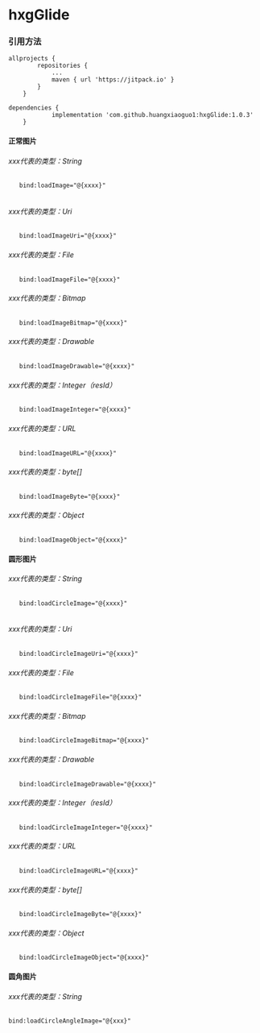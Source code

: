 # hxgGlide

### 引用方法

```
allprojects {
        repositories {
            ...
            maven { url 'https://jitpack.io' }
        }
	}
	
dependencies {
	        implementation 'com.github.huangxiaoguo1:hxgGlide:1.0.3'
	}
```

#### 正常图片

###### xxx代表的类型：String

```
   bind:loadImage="@{xxxx}"
   
```
###### xxx代表的类型：Uri

```
   bind:loadImageUri="@{xxxx}"
```
###### xxx代表的类型：File

```
   bind:loadImageFile="@{xxxx}"
```
###### xxx代表的类型：Bitmap

```
   bind:loadImageBitmap="@{xxxx}"
```
###### xxx代表的类型：Drawable

```
   bind:loadImageDrawable="@{xxxx}"
```
###### xxx代表的类型：Integer（resId）

```
   bind:loadImageInteger="@{xxxx}"
```
###### xxx代表的类型：URL

```
   bind:loadImageURL="@{xxxx}"
```
###### xxx代表的类型：byte[]

```
   bind:loadImageByte="@{xxxx}"
```
###### xxx代表的类型：Object

```
   bind:loadImageObject="@{xxxx}"
```




#### 圆形图片


###### xxx代表的类型：String

```
   bind:loadCircleImage="@{xxxx}"
   
```
###### xxx代表的类型：Uri

```
   bind:loadCircleImageUri="@{xxxx}"
```
###### xxx代表的类型：File

```
   bind:loadCircleImageFile="@{xxxx}"
```
###### xxx代表的类型：Bitmap

```
   bind:loadCircleImageBitmap="@{xxxx}"
```
###### xxx代表的类型：Drawable

```
   bind:loadCircleImageDrawable="@{xxxx}"
```
###### xxx代表的类型：Integer（resId）

```
   bind:loadCircleImageInteger="@{xxxx}"
```
###### xxx代表的类型：URL

```
   bind:loadCircleImageURL="@{xxxx}"
```
###### xxx代表的类型：byte[]

```
   bind:loadCircleImageByte="@{xxxx}"
```
###### xxx代表的类型：Object

```
   bind:loadCircleImageObject="@{xxxx}"
```


#### 圆角图片

###### xxx代表的类型：String

```
bind:loadCircleAngleImage="@{xxx}"
```

